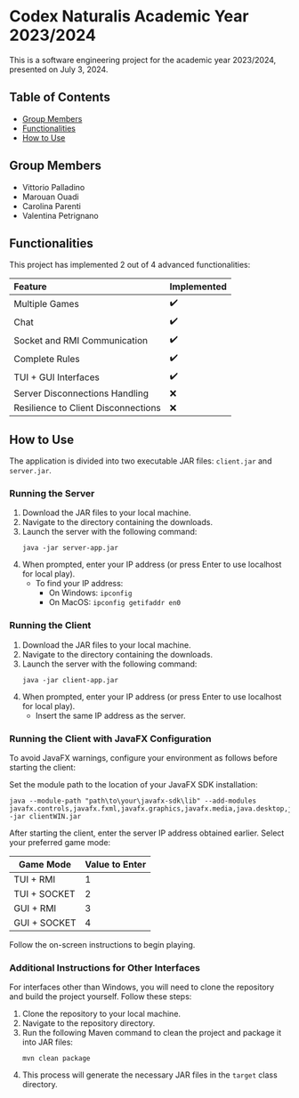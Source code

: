 
# Codex Naturalis Academic Year 2023/2024

This is a software engineering project for the academic year 2023/2024, presented on July 3, 2024.

## Table of Contents

- [Group Members](#group-members)
- [Functionalities](#functionalities)
- [How to Use](#how-to-use)


## Group Members

- Vittorio Palladino
- Marouan Ouadi
- Carolina Parenti
- Valentina Petrignano

## Functionalities

This project has implemented 2 out of 4 advanced functionalities:

| Feature                              | Implemented        |
|:-------------------------------------|:-------------------|
| Multiple Games                       | :heavy_check_mark: |
| Chat                                 | :heavy_check_mark: |
| Socket and RMI Communication         | :heavy_check_mark: |
| Complete Rules                       | :heavy_check_mark: |
| TUI + GUI Interfaces                 | :heavy_check_mark: |
| Server Disconnections Handling       | :x:                |
| Resilience to Client Disconnections  | :x:                |

## How to Use

The application is divided into two executable JAR files: `client.jar` and `server.jar`.

### Running the Server

1. Download the JAR files to your local machine.
2. Navigate to the directory containing the downloads.
3. Launch the server with the following command:
   ```shell
   java -jar server-app.jar
   ```
4. When prompted, enter your IP address (or press Enter to use localhost for local play).
   - To find your IP address:
      - On Windows: `ipconfig`
      - On MacOS: `ipconfig getifaddr en0`

### Running the Client

1. Download the JAR files to your local machine.
2. Navigate to the directory containing the downloads.
3. Launch the server with the following command:
   ```shell
   java -jar client-app.jar
   ```
4. When prompted, enter your IP address (or press Enter to use localhost for local play).
    - Insert the same IP address as the server.

### Running the Client with JavaFX Configuration

To avoid JavaFX warnings, configure your environment as follows before starting the client:

Set the module path to the location of your JavaFX SDK installation:
   ```shell
   java --module-path "path\to\your\javafx-sdk\lib" --add-modules javafx.controls,javafx.fxml,javafx.graphics,javafx.media,java.desktop,java.logging -jar clientWIN.jar
   ```

After starting the client, enter the server IP address obtained earlier.
Select your preferred game mode:

   | Game Mode    | Value to Enter |
   |--------------|----------------|
   | TUI + RMI    | 1              |
   | TUI + SOCKET | 2              |
   | GUI + RMI    | 3              |
   | GUI + SOCKET | 4              |

Follow the on-screen instructions to begin playing.

### Additional Instructions for Other Interfaces

For interfaces other than Windows, you will need to clone the repository and build the project yourself. Follow these steps:

1. Clone the repository to your local machine.
2. Navigate to the repository directory.
3. Run the following Maven command to clean the project and package it into JAR files:
   ```shell
   mvn clean package
   ```
4. This process will generate the necessary JAR files in the `target` class directory.
